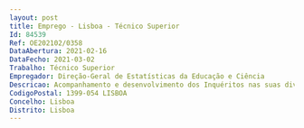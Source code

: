 ```yaml
--- 
layout: post
title: Emprego - Lisboa - Técnico Superior
Id: 84539
Ref: OE202102/0358
DataAbertura: 2021-02-16
DataFecho: 2021-03-02
Trabalho: Técnico Superior
Empregador: Direção-Geral de Estatísticas da Educação e Ciência
Descricao: Acompanhamento e desenvolvimento dos Inquéritos nas suas diversas fases   Conceção técnica e metodológica   Contacto e esclarecimento de dúvidas   Recolha e validação da informação   Construção e validação da base de dados   Apuramento dos dados   Elaboração dos relatórios e preparação da divulgação dos resultados   Compilação, apuramento e análise mais fina de dados primários.
CodigoPostal: 1399-054 LISBOA
Concelho: Lisboa
Distrito: Lisboa
--- 
```

